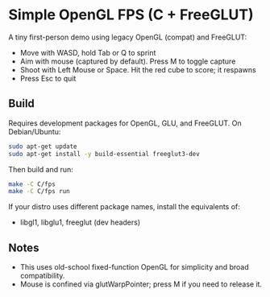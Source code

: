 # Simple OpenGL FPS (C + FreeGLUT)

A tiny first-person demo using legacy OpenGL (compat) and FreeGLUT:
- Move with WASD, hold Tab or Q to sprint
- Aim with mouse (captured by default). Press M to toggle capture
- Shoot with Left Mouse or Space. Hit the red cube to score; it respawns
- Press Esc to quit

## Build

Requires development packages for OpenGL, GLU, and FreeGLUT.
On Debian/Ubuntu:

```sh
sudo apt-get update
sudo apt-get install -y build-essential freeglut3-dev
```

Then build and run:

```sh
make -C C/fps
make -C C/fps run
```

If your distro uses different package names, install the equivalents of:
- libgl1, libglu1, freeglut (dev headers)

## Notes
- This uses old-school fixed-function OpenGL for simplicity and broad compatibility.
- Mouse is confined via glutWarpPointer; press M if you need to release it.
